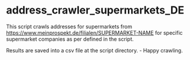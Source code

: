 # address_crawler_supermarkets_DE

This script crawls addresses for supermarkets from https://www.meinprospekt.de/filialen/SUPERMARKET-NAME 
for specific supermarket companies as per defined in the script.


Results are saved into a csv file at the script directory. - Happy crawling.
